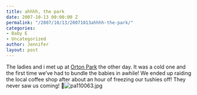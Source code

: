 ```yaml
---
title: ahhhh, the park
date: 2007-10-13 00:00:00 Z
permalink: "/2007/10/13/20071013ahhhh-the-park/"
categories:
- Baby E
- Uncategorized
author: Jennifer
layout: post
---
```


The ladies and i met up at [Orton Park](http://www.flickr.com/photos/jenniferandJennifers_photos/ "Orton Park") the other day. It was a cold one and the first time we&#8217;ve had to bundle the babies in awhile! We ended up raiding the local coffee shop after about an hour of freezing our tushies off! They never saw us coming! 🙂<img id="image192" alt="pa110063.jpg" src="http://static.squarespace.com/static/50db6bb3e4b015296cd43789/50dfa5b1e4b0dc6320e0b5ea/50dfa5b1e4b0dc6320e0b69d/1192284976000/?format=original" />

